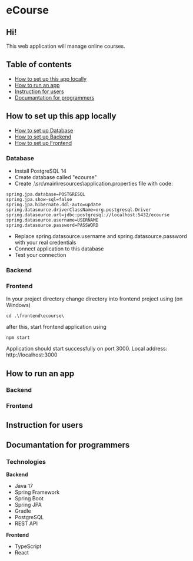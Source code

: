 # eCourse

## Hi!
This web application will manage online courses.

## Table of contents
* [How to set up this app locally](#How-to-set-up-this-app-locally)
* [How to run an app](#How-to-run-an-app)
* [Instruction for users](#Instruction-for-users)
* [Documantation for programmers](#Documantation-for-programmers)

## How to set up this app locally

* [How to set up Database](#Database)
* [How to set up Backend](#Backend)
* [How to set up Frontend](#Frontend)

### Database

* Install PostgreSQL 14 
* Create database called "ecourse"
* Create .\src\main\resources\application.properties file with code:
``` 
spring.jpa.database=POSTGRESQL
spring.jpa.show-sql=false
spring.jpa.hibernate.ddl-auto=update
spring.datasource.driverClassName=org.postgresql.Driver
spring.datasource.url=jdbc:postgresql://localhost:5432/ecourse
spring.datasource.username=USERNAME
spring.datasource.password=PASSWORD
```
* Replace spring.datasource.username and spring.datasource.password with your real credentials
* Connect application to this database
* Test your connection

### Backend

### Frontend

In your project directory change directory into frontend project using (on Windows)
```bash=
cd .\frontend\ecourse\ 
```
after this, start frontend application using
```bash=
npm start
```
Application should start successfully on port 3000. Local address: http://localhost:3000
## How to run an app

### Backend

### Frontend

## Instruction for users

## Documantation for programmers


### Technologies

**Backend**
- Java 17
- Spring Framework
- Spring Boot
- Spring JPA
- Gradle
- PostgreSQL
- REST API

**Frontend**
- TypeScript
- React
